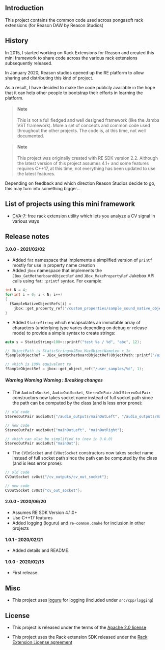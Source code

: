 Introduction
------------

This project contains the common code used across pongasoft rack extensions (for Reason DAW by Reason Studios)

History
-------

In 2015, I started working on Rack Extensions for Reason and created this mini framework to share code across the various rack extensions subsequently released.

In January 2020, Reason studios opened up the RE platform to allow sharing and distributing this kind of project.

As a result, I have decided to make the code publicly available in the hope that it can help other people to bootstrap their efforts in learning the platform.

> #### Note
> This is not a full fledged and well designed framework (like the Jamba VST framework). More a set of concepts and common code used throughout the other projects. The code is, at this time, not well documented.

> #### Note
> This project was originally created with RE SDK version 2.2. Although the latest version of this project assumes 4.1+ and some features requires C++17, at this time, not everything has been updated to use the latest features.

Depending on feedback and which direction Reason Studios decide to go, this may turn into something bigger...

List of projects using this mini framework
------------------------------------------

- [CVA-7](https://github.com/pongasoft/re-cva-7): free rack extension utility which lets you analyze a CV signal in various ways

Release notes
-------------

#### 3.0.0 - 2021/02/02

- Added `fmt` namespace that implements a simplified version of `printf` mostly for use in property name creation
- Added `jbox` namespace that implements the `JBox_GetMotherboardObjectRef` and `JBox_MakePropertyRef` Jukebox API
  calls using `fmt::printf` syntax. For example:
 
```cpp
int N = 4;
for(int i = 0; i < N; i++)
{
  fSampleNativeObjectRefs[i] = 
    jbox::get_property_ref("/custom_properties/sample_sound_native_object%d", i);
}
```

- Added `StaticString` which encapsulates an immutable array of characters (underlying type varies depending on debug 
  or release mode) to provide a simple syntax to create strings: 

```cpp
auto s = StaticString<100>::printf("test %s / %d", "abc", 12);

// ObjectPath is StaticString<kJBox_MaxObjectNameLen + 1>
fSampleObjectRef = JBox_GetMotherboardObjectRef(ObjectPath::printf("/user_samples/%d", 1));

// which is 100% equivalent to
fSampleObjectRef = jbox::get_object_ref("/user_samples/%d", 1);
```  

##### Warning Warning Warning : Breaking changes

- The `AudioInSocket`,  `AudioOutSocket`, `StereoInPair` and `StereoOutPair` constructors now takes socket name 
  instead of full socket path since the path can be computed by the class (and is less error prone):
  
```cpp
// old code
StereoOutPair audioOut{"/audio_outputs/mainOutLeft", "/audio_outputs/mainOutRight"};

// new code
StereoOutPair audioOut{"mainOutLeft", "mainOutRight"};

// which can also be simplified to (new in 3.0.0)
StereoOutPair audioOut{"mainOut"};
```

- The `CVInSocket` and `CVOutSocket` constructors now takes socket name instead of full socket path since the path 
  can be computed by the class (and is less error prone):
  
```cpp
// old code
CVOutSocket cvOut{"/cv_outputs/cv_out_socket"};

// new code
CVOutSocket cvOut{"cv_out_socket"};
```

#### 2.0.0 - 2020/06/20

- Assumes RE SDK Version 4.1.0+
- Use C++17 features 
- Added logging (loguru) and `re-common.cmake` for inclusion in other projects

#### 1.0.1 - 2020/02/21

- Added details and README.

#### 1.0.0 - 2020/02/15

- First release.

Misc
----

- This project uses [loguru](https://github.com/emilk/loguru) for logging (included under `src/cpp/logging`)


License
-------

- This project is released under the terms of the [Apache 2.0 license](LICENSE.txt)

- This project uses the Rack extension SDK released under the [Rack Extension License agreement](RE_License.txt)
